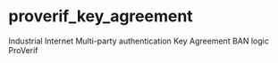 # proverif_key_agreement
Industrial Internet   Multi-party authentication   Key Agreement   BAN logic   ProVerif
